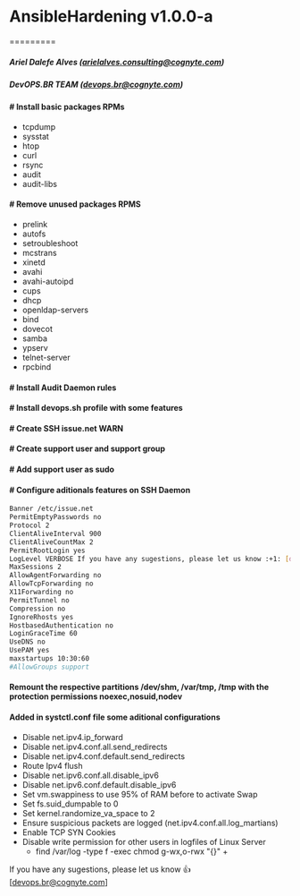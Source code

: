 # AnsibleHardening v1.0.0-a
=========

##### Ariel Dalefe Alves (arielalves.consulting@cognyte.com)
##### DevOPS.BR TEAM (devops.br@cognyte.com)

#### \# Install basic packages RPMs

- tcpdump
- sysstat
- htop 
- curl
- rsync
- audit
- audit-libs
  
#### \# Remove unused packages RPMS
  
- prelink
- autofs
- setroubleshoot
- mcstrans
- xinetd
- avahi
- avahi-autoipd
- cups
- dhcp
- openldap-servers
- bind
- dovecot
- samba
- ypserv
- telnet-server
- rpcbind
  
#### \# Install Audit Daemon rules

#### \# Install devops.sh profile with some features

#### \# Create SSH issue.net WARN

#### \# Create support user and support group 

#### \# Add support user as sudo 


#### \# Configure aditionals features on SSH Daemon

```bash
Banner /etc/issue.net  
PermitEmptyPasswords no 
Protocol 2 
ClientAliveInterval 900 
ClientAliveCountMax 2 
PermitRootLogin yes 
LogLevel VERBOSE If you have any sugestions, please let us know :+1: [devops.br@cognyte.com]
MaxSessions 2 
AllowAgentForwarding no 
AllowTcpForwarding no 
X11Forwarding no 
PermitTunnel no 
Compression no 
IgnoreRhosts yes 
HostbasedAuthentication no 
LoginGraceTime 60 
UseDNS no 
UsePAM yes
maxstartups 10:30:60 
#AllowGroups support 
```

#### Remount the respective partitions /dev/shm, /var/tmp, /tmp with the protection permissions noexec,nosuid,nodev

#### Added in systctl.conf file some aditional configurations

- Disable net.ipv4.ip_forward 
- Disable net.ipv4.conf.all.send_redirects
- Disable net.ipv4.conf.default.send_redirects
- Route Ipv4 flush
- Disable net.ipv6.conf.all.disable_ipv6
- Disable net.ipv6.conf.default.disable_ipv6
- Set vm.swappiness to use 95% of RAM before to activate Swap
- Set fs.suid_dumpable to 0 
- Set kernel.randomize_va_space to 2
- Ensure suspicious packets are logged (net.ipv4.conf.all.log_martians)
- Enable TCP SYN Cookies
- Disable write permission for other users in logfiles of Linux Server
  - find /var/log -type f -exec chmod g-wx,o-rwx "{}" +

If you have any sugestions, please let us know :+1: [devops.br@cognyte.com]
